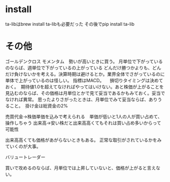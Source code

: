 # install
ta-libはbrew install ta-libも必要だった
その後でpip install ta-lib

# その他

ゴールデンクロス  モメンタム　勢いが高いときに買う。 月単位で下がっているのならば、週単位で下がっているの上がっている どんだけ勝つかよりも、どんだけ負けないかを考える。決算時期は避けるとか。業界全体でさがっているのに単体で上がっているのは怪しい。 指標はMACD。 　損切りタイミングは決めておく。　期待値1.0を超えてなければやってはいけない。あと株価が上がることを見込むのならば、その価格は月単位とかで見て妥当であるかもみておく。妥当でなければ異常。 思ったよりさがったときは、月単位でみて妥当ならば、ありうること。　掛け金は総資金の2%

売買代金→株価単価を込みで考えられる　単価が低いと1人の人が買い占めて、操作しちゃう
出来高→安い株だと出来高高くてもそれは買い占め多いからって可能性

出来高高くても価格があがらないときもある。
正常な取引がされているかをみていくのが大事。

バリュートレーダー　


買いで攻めるのならば、月単位では上昇していないと、価格が上がると言えない。

